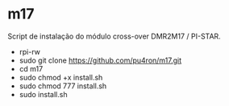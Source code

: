 # m17
Script de instalação do módulo cross-over DMR2M17 / PI-STAR.


* rpi-rw
* sudo git clone https://github.com/pu4ron/m17.git
* cd m17
* sudo chmod +x install.sh
* sudo chmod 777 install.sh
* sudo install.sh
